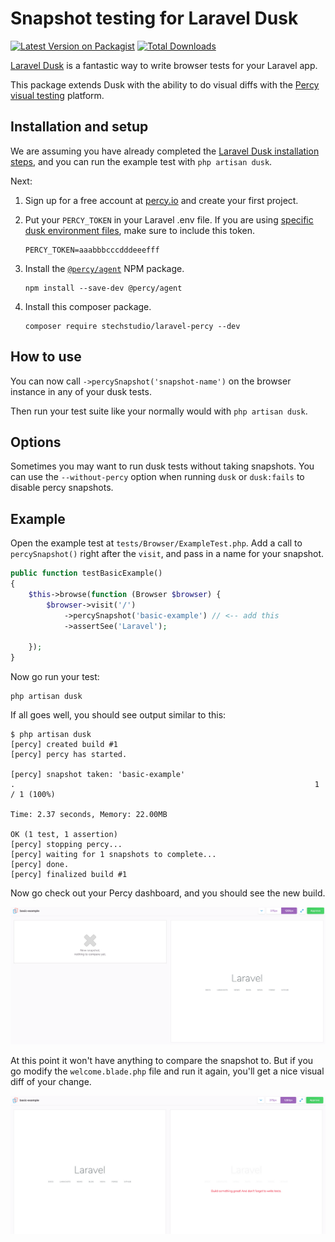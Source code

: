 # Snapshot testing for Laravel Dusk
[![Latest Version on Packagist](https://img.shields.io/packagist/v/stechstudio/laravel-percy.svg?style=flat-square)](https://packagist.org/packages/stechstudio/laravel-percy)
[![Total Downloads](https://img.shields.io/packagist/dt/stechstudio/laravel-percy.svg?style=flat-square)](https://packagist.org/packages/stechstudio/laravel-percy)

[Laravel Dusk](https://laravel.com/docs/master/dusk) is a fantastic way to write browser tests for your Laravel app. 

This package extends Dusk with the ability to do visual diffs with the [Percy visual testing](https://percy.io/) platform.

## Installation and setup

We are assuming you have already completed the [Laravel Dusk installation steps](https://laravel.com/docs/master/dusk#installation), and you can run the example test with `php artisan dusk`.

Next:

1. Sign up for a free account at [percy.io](https://percy.io) and create your first project.

2. Put your `PERCY_TOKEN` in your Laravel .env file. If you are using [specific dusk environment files](https://laravel.com/docs/5.7/dusk#environment-handling), make sure to include this token.

    ```
    PERCY_TOKEN=aaabbbcccdddeeefff
    ```

3. Install the [`@percy/agent`](https://www.npmjs.com/package/@percy/agent) NPM package.

    ```
    npm install --save-dev @percy/agent
    ```
    
4. Install this composer package.

    ```
    composer require stechstudio/laravel-percy --dev
    ```

## How to use

You can now call `->percySnapshot('snapshot-name')` on the browser instance in any of your dusk tests. 

Then run your test suite like your normally would with `php artisan dusk`.

## Options

Sometimes you may want to run dusk tests without taking snapshots. You can use the `--without-percy` option when running `dusk` or `dusk:fails` to disable percy snapshots. 

## Example

Open the example test at `tests/Browser/ExampleTest.php`. Add a call to `percySnapshot()` right after the `visit`, and pass in a name for your snapshot.

```php
public function testBasicExample()
{
    $this->browse(function (Browser $browser) {
        $browser->visit('/')
            ->percySnapshot('basic-example') // <-- add this
            ->assertSee('Laravel');
                
    });
}
```

Now go run your test:

```
php artisan dusk
```

If all goes well, you should see output similar to this:

```
$ php artisan dusk
[percy] created build #1
[percy] percy has started.

[percy] snapshot taken: 'basic-example'
.                                                                   1 / 1 (100%)

Time: 2.37 seconds, Memory: 22.00MB

OK (1 test, 1 assertion)
[percy] stopping percy...
[percy] waiting for 1 snapshots to complete...
[percy] done.
[percy] finalized build #1
```

Now go check out your Percy dashboard, and you should see the new build. 

![](docs/first-run.png)

At this point it won't have anything to compare the snapshot to. But if you go modify the `welcome.blade.php` file and run it again, you'll get a nice visual diff of your change.

![](docs/second-run.png)
